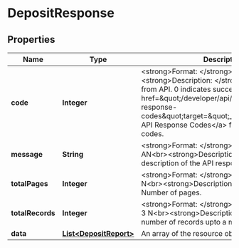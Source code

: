 
# DepositResponse

## Properties
Name | Type | Description | Notes
------------ | ------------- | ------------- | -------------
**code** | **Integer** | &lt;strong&gt;Format: &lt;/strong&gt;Fixed length, 1 N&lt;br&gt;&lt;strong&gt;Description: &lt;/strong&gt;Response code from API. 0 indicates success. Refer to &lt;a href&#x3D;\&quot;/developer/api/reference#api-response-codes\&quot;target&#x3D;\&quot;_blank\&quot;&gt;Platform API Response Codes&lt;/a&gt; for entire list of return codes. | 
**message** | **String** | &lt;strong&gt;Format: &lt;/strong&gt;Variable length AN&lt;br&gt;&lt;strong&gt;Description: &lt;/strong&gt;A short description of the API response code. | 
**totalPages** | **Integer** | &lt;strong&gt;Format: &lt;/strong&gt;Variable length N&lt;br&gt;&lt;strong&gt;Description: &lt;/strong&gt;Total Number of pages.  | 
**totalRecords** | **Integer** | &lt;strong&gt;Format: &lt;/strong&gt;Variable length, up to 3 N&lt;br&gt;&lt;strong&gt;Description: &lt;/strong&gt;Total number of records upto a maximum of 100. | 
**data** | [**List&lt;DepositReport&gt;**](DepositReport.md) | An array of the resource object. | 



